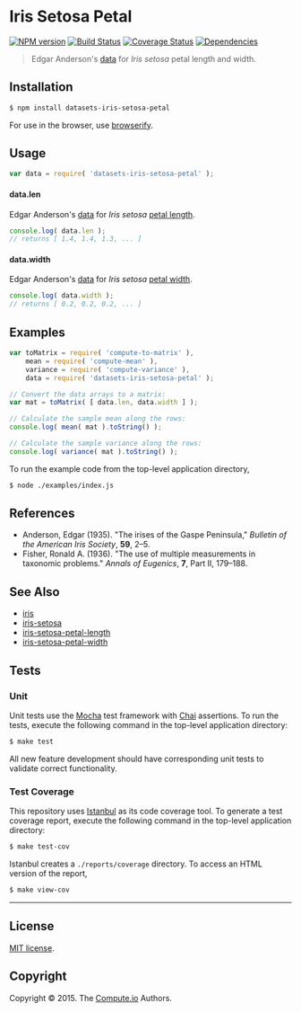 Iris Setosa Petal
===
[![NPM version][npm-image]][npm-url] [![Build Status][travis-image]][travis-url] [![Coverage Status][codecov-image]][codecov-url] [![Dependencies][dependencies-image]][dependencies-url]

> Edgar Anderson's [data](https://en.wikipedia.org/wiki/Iris_flower_data_set) for *Iris setosa* petal length and width.


## Installation

``` bash
$ npm install datasets-iris-setosa-petal
```

For use in the browser, use [browserify](https://github.com/substack/node-browserify).


## Usage

``` javascript
var data = require( 'datasets-iris-setosa-petal' );
```

#### data.len

Edgar Anderson's [data](https://en.wikipedia.org/wiki/Iris_flower_data_set) for *Iris setosa* [petal length](https://github.com/datasets-io/iris-setosa-petal-length).

``` javascript
console.log( data.len );
// returns [ 1.4, 1.4, 1.3, ... ]
```

#### data.width

Edgar Anderson's [data](https://en.wikipedia.org/wiki/Iris_flower_data_set) for *Iris setosa* [petal width](https://github.com/datasets-io/iris-setosa-petal-width).

``` javascript
console.log( data.width );
// returns [ 0.2, 0.2, 0.2, ... ]
```


## Examples

``` javascript
var toMatrix = require( 'compute-to-matrix' ),
	mean = require( 'compute-mean' ),
	variance = require( 'compute-variance' ),
	data = require( 'datasets-iris-setosa-petal' );

// Convert the data arrays to a matrix:
var mat = toMatrix( [ data.len, data.width ] );

// Calculate the sample mean along the rows:
console.log( mean( mat ).toString() );

// Calculate the sample variance along the rows:
console.log( variance( mat ).toString() );
```

To run the example code from the top-level application directory,

``` bash
$ node ./examples/index.js
```


## References

*	Anderson, Edgar (1935). "The irises of the Gaspe Peninsula," *Bulletin of the American Iris Society*, __59__, 2–5.
*	Fisher, Ronald A. (1936). "The use of multiple measurements in taxonomic problems." *Annals of Eugenics*, __7__, Part II, 179–188.


## See Also

*	[iris](https://github.com/datasets-io/iris)
*	[iris-setosa](https://github.com/datasets-io/iris-setosa)
*	[iris-setosa-petal-length](https://github.com/datasets-io/iris-setosa-petal-length)
*	[iris-setosa-petal-width](https://github.com/datasets-io/iris-setosa-petal-width)


## Tests

### Unit

Unit tests use the [Mocha](http://mochajs.org/) test framework with [Chai](http://chaijs.com) assertions. To run the tests, execute the following command in the top-level application directory:

``` bash
$ make test
```

All new feature development should have corresponding unit tests to validate correct functionality.


### Test Coverage

This repository uses [Istanbul](https://github.com/gotwarlost/istanbul) as its code coverage tool. To generate a test coverage report, execute the following command in the top-level application directory:

``` bash
$ make test-cov
```

Istanbul creates a `./reports/coverage` directory. To access an HTML version of the report,

``` bash
$ make view-cov
```


---
## License

[MIT license](http://opensource.org/licenses/MIT).


## Copyright

Copyright &copy; 2015. The [Compute.io](https://github.com/compute-io) Authors.


[npm-image]: http://img.shields.io/npm/v/datasets-iris-setosa-petal.svg
[npm-url]: https://npmjs.org/package/datasets-iris-setosa-petal

[travis-image]: http://img.shields.io/travis/datasets-io/iris-setosa-petal/master.svg
[travis-url]: https://travis-ci.org/datasets-io/iris-setosa-petal

[codecov-image]: https://img.shields.io/codecov/c/github/datasets-io/iris-setosa-petal/master.svg
[codecov-url]: https://codecov.io/github/datasets-io/iris-setosa-petal?branch=master

[dependencies-image]: http://img.shields.io/david/datasets-io/iris-setosa-petal.svg
[dependencies-url]: https://david-dm.org/datasets-io/iris-setosa-petal

[dev-dependencies-image]: http://img.shields.io/david/dev/datasets-io/iris-setosa-petal.svg
[dev-dependencies-url]: https://david-dm.org/dev/datasets-io/iris-setosa-petal

[github-issues-image]: http://img.shields.io/github/issues/datasets-io/iris-setosa-petal.svg
[github-issues-url]: https://github.com/datasets-io/iris-setosa-petal/issues
